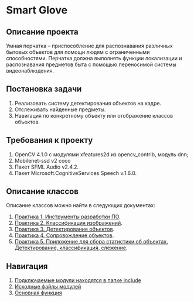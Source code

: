 # Smart Glove

## Описание проекта

Умная перчатка – приспособление для распознавания различных бытовых объектов для помощи людям с ограниченными способностями. Перчатка должна выполнять функции локализации и распознавания предметов быта с помощью переносимой системы видеонаблюдения.

## Постановка задачи

1. Реализовать систему детектирования объектов на кадре.
2. Отслеживать найденные предметы.
3. Навигация по конкретному объекту или отображение классов объектов.

## Требования к проекту

1. OpenCV 4.1.0 с модулями xfeatures2d из opencv_contrib, модуль dnn;
2. Mobilenet-ssd v2 coco
2. Пакет SFML Audio v2.4.2.
3. Пакет Microsoft.CognitiveServices.Speech v.1.6.0.
  
## Описание классов

Описание классов можно найти в следующих документах:

  1. [Практика 1. Инструменты разработки ПО](docs/README_1.md).
  1. [Практика 2. Классификация изображений](docs/README_2.md).
  1. [Практика 3. Детектирование объектов](docs/README_3.md).
  1. [Практика 4. Сопровождение объектов](docs/README_4.md).
  1. [Практика 5. Приложение для сбора статистики об объектах. Детектирование, классификация, слежение](docs/README_5.md).
  
  
## Навигация

1. [Подключаемые модули находятся в папке include](include/)
2. [Исходные файлы модулей](src/)
3. [Основная функция](SmartGlove/)
